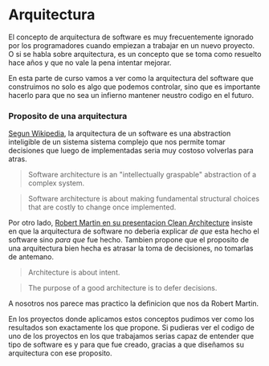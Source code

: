 # Arquitectura

El concepto de arquitectura de software es muy frecuentemente ignorado por los programadores cuando empiezan a trabajar en un nuevo proyecto. O si se habla sobre arquitectura, es un concepto que se toma como resuelto hace años y que no vale la pena intentar mejorar.

En esta parte de curso vamos a ver como la arquitectura del software que construimos no solo es algo que podemos controlar, sino que es importante hacerlo para que no sea un infierno mantener neustro codigo en el futuro.

### Proposito de una arquitectura

[Segun Wikipedia](https://en.wikipedia.org/wiki/Software_architecture), la arquitectura de un software es una abstraction inteligible de un sistema sistema complejo que nos permite tomar decisiones que luego de implementadas seria muy costoso volverlas para atras.

> Software architecture is an "intellectually graspable" abstraction of a complex system.

> Software architecture is about making fundamental structural choices that are costly to change once implemented.

Por otro lado, [Robert Martin en su presentacion Clean Architecture](https://www.youtube.com/watch?v=Nsjsiz2A9mg) insiste en que la arquitectura de software no deberia explicar *de que* esta hecho el software sino *para que* fue hecho. Tambien propone que el proposito de una arquitectura bien hecha es atrasar la toma de decisiones, no tomarlas de antemano.

> Architecture is about intent.

> The purpose of a good architecture is to defer decisions.

A nosotros nos parece mas practico la definicion que nos da Robert Martin.

En los proyectos donde aplicamos estos conceptos pudimos ver como los resultados son exactamente los que propone. Si pudieras ver el codigo de uno de los proyectos en los que trabajamos serias capaz de entender que tipo de software es y para que fue creado, gracias a que diseñamos su arquitectura con ese proposito.